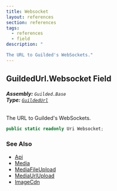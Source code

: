 ```yaml
---
title: Websocket
layout: references
section: references
tags:
  - references
  - field
description: "

The URL to Guilded's WebSockets."
---
```


## GuildedUrl.Websocket Field
###### **Assembly:** `Guilded.Base`<br/>**Type:** [`GuildedUrl`](GuildedUrl 'Guilded.Base.GuildedUrl')

The URL to Guilded's WebSockets.

```csharp
public static readonly Uri Websocket;
```

### See Also
- [Api](GuildedUrl.Api 'Guilded.Base.GuildedUrl.Api')
- [Media](GuildedUrl.Media 'Guilded.Base.GuildedUrl.Media')
- [MediaFileUpload](GuildedUrl.MediaFileUpload 'Guilded.Base.GuildedUrl.MediaFileUpload')
- [MediaUrlUpload](GuildedUrl.MediaUrlUpload 'Guilded.Base.GuildedUrl.MediaUrlUpload')
- [ImageCdn](GuildedUrl.ImageCdn 'Guilded.Base.GuildedUrl.ImageCdn')